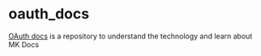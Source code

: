 # oauth_docs

[OAuth docs](https://felipecarvalhogodoi98.github.io/oauth_docs/) is a repository to understand the technology and learn about MK Docs
